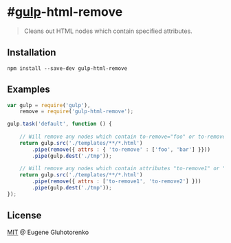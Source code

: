 #[gulp](https://github.com/wearefractal/gulp)-html-remove
==============

> Cleans out HTML nodes which contain specified attributes.

## Installation

```
npm install --save-dev gulp-html-remove
```
## Examples

```js
var gulp = require('gulp'),
    remove = require('gulp-html-remove');

gulp.task('default', function () {
    
    // Will remove any nodes which contain to-remove="foo" or to-remove="bar" attributes.
    return gulp.src('./templates/**/*.html')
        .pipe(remove({ attrs : { 'to-remove' : ['foo', 'bar'] }}))
        .pipe(gulp.dest('./tmp'));
        
    // Will remove any nodes which contain attributes "to-remove1" or "to-remove2" with any values. 
    return gulp.src('./templates/**/*.html')
        .pipe(remove({ attrs : ['to-remove1', 'to-remove2'] }))
        .pipe(gulp.dest('./tmp'));
});
```

## License

[MIT](http://en.wikipedia.org/wiki/MIT_License) @ Eugene Gluhotorenko
